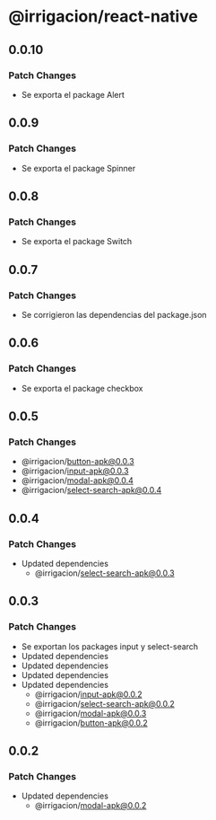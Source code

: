 # @irrigacion/react-native

## 0.0.10

### Patch Changes

- Se exporta el package Alert

## 0.0.9

### Patch Changes

- Se exporta el package Spinner

## 0.0.8

### Patch Changes

- Se exporta el package Switch

## 0.0.7

### Patch Changes

- Se corrigieron las dependencias del package.json

## 0.0.6

### Patch Changes

- Se exporta el package checkbox

## 0.0.5

### Patch Changes

- @irrigacion/button-apk@0.0.3
- @irrigacion/input-apk@0.0.3
- @irrigacion/modal-apk@0.0.4
- @irrigacion/select-search-apk@0.0.4

## 0.0.4

### Patch Changes

- Updated dependencies
    - @irrigacion/select-search-apk@0.0.3

## 0.0.3

### Patch Changes

- Se exportan los packages input y select-search
- Updated dependencies
- Updated dependencies
- Updated dependencies
- Updated dependencies
    - @irrigacion/input-apk@0.0.2
    - @irrigacion/select-search-apk@0.0.2
    - @irrigacion/modal-apk@0.0.3
    - @irrigacion/button-apk@0.0.2

## 0.0.2

### Patch Changes

- Updated dependencies
    - @irrigacion/modal-apk@0.0.2
